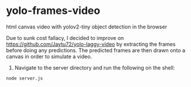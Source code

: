 # yolo-frames-video
html canvas video with yolov2-tiny object detection in the browser

Due to sunk cost fallacy, I decided to improve on https://github.com/Jaytu72/yolo-laggy-video by extracting the frames before doing any predictions. The predicted frames are then drawn onto a canvas in order to simulate a video.

1. Navigate to the server directory and run the following on the shell:
```shell
node server.js
```
